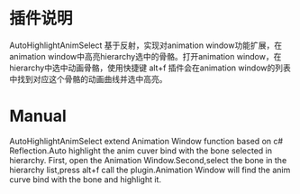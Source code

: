 # 插件说明

AutoHighlightAnimSelect 基于反射，实现对animation window功能扩展，在animation window中高亮hierarchy选中的骨骼。打开animation window，在hierarchy中选中动画骨骼，使用快捷键 alt+f 插件会在animation window的列表中找到对应这个骨骼的动画曲线并选中高亮。



# Manual

AutoHighlightAnimSelect extend Animation Window function based on c# Reflection.Auto highlight the anim cuver bind with the bone selected in hierarchy.
First, open the Animation Window.Second,select the bone in the hierarchy list,press alt+f call the plugin.Animation Window will find the anim curve bind with the bone and highlight it.
